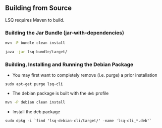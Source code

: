 


## Building from Source

LSQ requires Maven to build.

### Building the Jar Bundle (jar-with-dependencies)

```bash
mvn -P bundle clean install

java -jar lsq-bundle/target/
```


### Building, Installing and Running the Debian Package

* You may first want to completely remove (i.e. purge) a prior installation
```
sudo apt-get purge lsq-cli
```

* The debian package is built with the `deb` profile
```bash
mvn -P debian clean install
```

* Install the deb package
```
sudo dpkg -i `find 'lsq-debian-cli/target/' -name 'lsq-cli_*.deb'`
```


